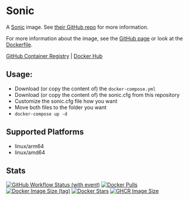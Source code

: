 # Sonic

A [Sonic](https://github.com/valeriansaliou/sonic) image. See [their GitHub repo](https://github.com/valeriansaliou/sonic) for more information.

For more information about the image, see the [GitHub page](https://github.com/Zottelchen/docker-container/tree/main/sonic) or look at the [Dockerfile](https://github.com/Zottelchen/docker-container/tree/main/sonic/Dockerfile).

[GitHub Container Registry](https://github.com/users/Zottelchen/packages/container/package/sonic) | [Docker Hub](https://hub.docker.com/r/zottelchen/sonic)

## Usage:

- Download (or copy the content of) the `docker-compose.yml`
- Download (or copy the content of) the sonic.cfg from this repository
- Customize the sonic.cfg file how you want
- Move both files to the folder you want
- `docker-compose up -d`

## Supported Platforms

- linux/arm64
- linux/amd64

## Stats

[![GitHub Workflow Status (with event)](https://img.shields.io/github/actions/workflow/status/zottelchen/docker-container/sonic_docker.yml?logo=github)](https://github.com/Zottelchen/docker-container/actions/workflows/sonic_docker.yml)
[![Docker Pulls](https://img.shields.io/docker/pulls/zottelchen/sonic?logo=docker)](https://hub.docker.com/r/zottelchen/sonic)
[![Docker Image Size (tag)](https://img.shields.io/docker/image-size/zottelchen/sonic/latest?logo=docker)](https://hub.docker.com/r/zottelchen/sonic)
[![Docker Stars](https://img.shields.io/docker/stars/zottelchen/sonic?label=%E2%AD%90%20docker%20stars)](https://hub.docker.com/r/zottelchen/sonic)
[![GHCR Image Size](https://ghcr-badge.egpl.dev/zottelchen/sonic/size)](https://github.com/users/Zottelchen/packages/container/package/sonic)

